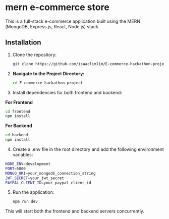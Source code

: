 # mern e-commerce store

This is a full-stack e-commerce application built using the MERN (MongoDB, Express.js, React, Node.js) stack.

## Installation

1. Clone the repository:

   ```sh
   git clone https://github.com/isaaclimlim/E-commerce-hackathon-project.git
   ```

2. **Navigate to the Project Directory:**

   ```sh
   cd E-commerce-hackathon-project
   ```

3. Install dependencies for both frontend and backend:

**For Frontend**

```sh
cd frontend
npm install
```

**For Backend**

```sh
cd backend
npm install
```

4. Create a .env file in the root directory and add the following environment variables:

```sh
NODE_ENV=development
PORT=5000
MONGO_URI=your_mongodb_connection_string
JWT_SECRET=your_jwt_secret
PAYPAL_CLIENT_ID=your_paypal_client_id
```

5. Run the application:

   ```sh
   npm run dev
   ```

This will start both the frontend and backend servers concurrently.
